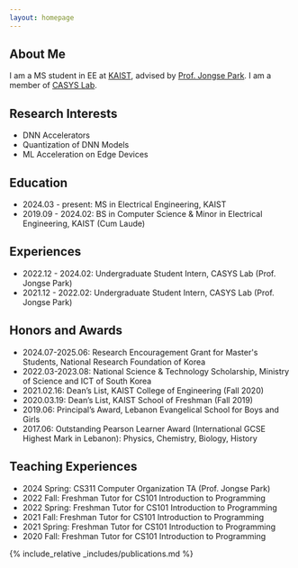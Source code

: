 ```yaml
---
layout: homepage
---
```


## About Me

I am a MS student in EE at <a href="https://kaist.ac.kr">KAIST</a>, advised by <a href="https://jongse-park.github.io">Prof. Jongse Park</a>. I am a member of <a href="https://casyslab.kaist.ac.kr">CASYS Lab</a>.

## Research Interests

- DNN Accelerators
- Quantization of DNN Models
- ML Acceleration on Edge Devices

## Education
- 2024.03 - present: MS in Electrical Engineering, KAIST
- 2019.09 - 2024.02: BS in Computer Science & Minor in Electrical Engineering, KAIST (Cum Laude)

## Experiences
- 2022.12 - 2024.02: Undergraduate Student Intern, CASYS Lab (Prof. Jongse Park)
- 2021.12 - 2022.02: Undergraduate Student Intern, CASYS Lab (Prof. Jongse Park)

## Honors and Awards
- 2024.07-2025.06: Research Encouragement Grant for Master's Students, National Research Foundation of Korea
- 2022.03-2023.08: National Science & Technology Scholarship, Ministry of Science and ICT of South Korea
- 2021.02.16: Dean’s List, KAIST College of Engineering (Fall 2020)
- 2020.03.19: Dean’s List, KAIST School of Freshman (Fall 2019)
- 2019.06: Principal’s Award, Lebanon Evangelical School for Boys and Girls
- 2017.06: Outstanding Pearson Learner Award (International GCSE Highest Mark in Lebanon): Physics, Chemistry, Biology, History

## Teaching Experiences
- 2024 Spring: CS311 Computer Organization TA (Prof. Jongse Park)
- 2022 Fall: Freshman Tutor for CS101 Introduction to Programming
- 2022 Spring: Freshman Tutor for CS101 Introduction to Programming
- 2021 Fall: Freshman Tutor for CS101 Introduction to Programming
- 2021 Spring: Freshman Tutor for CS101 Introduction to Programming
- 2020 Fall: Freshman Tutor for CS101 Introduction to Programming

{% include_relative _includes/publications.md %}

<!-- {% include_relative _includes/services.md %} -->
